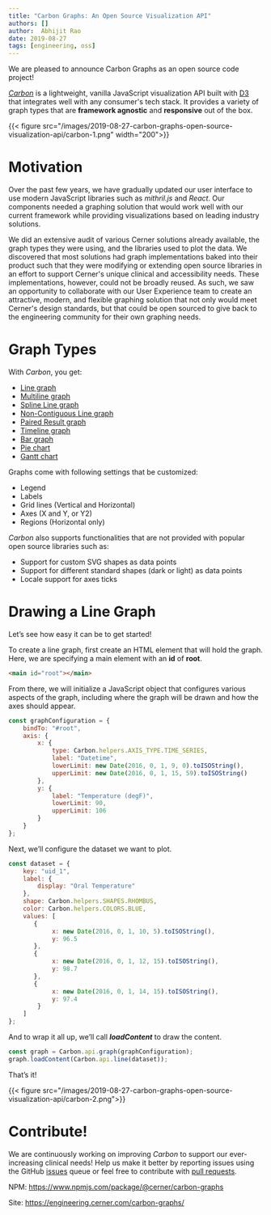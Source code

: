 ```yaml
---
title: "Carbon Graphs: An Open Source Visualization API"
authors: []
author:  Abhijit Rao
date: 2019-08-27
tags: [engineering, oss]
---
```


We are pleased to announce Carbon Graphs as an open source code project!

*[Carbon](https://github.com/cerner/carbon-graphs)* is a lightweight, vanilla JavaScript visualization API built with [D3](https://d3js.org/) that integrates well with any consumer's tech stack. It provides a variety of graph types that are **framework agnostic** and **responsive** out of the box.

<!-- TODO: Center -->
{{< figure src="/images/2019-08-27-carbon-graphs-open-source-visualization-api/carbon-1.png" width="200">}}

# Motivation
Over the past few years, we have gradually updated our user interface to use modern JavaScript libraries such as *mithril.js* and *React*. Our components needed a graphing solution that would work well with our current framework while providing visualizations based on leading industry solutions.

We did an extensive audit of various Cerner solutions already available, the graph types they were using, and the libraries used to plot the data. We discovered that most solutions had graph implementations baked into their product such that they were modifying or extending open source libraries in an effort to support Cerner's unique clinical and accessibility needs. These implementations, however, could not be broadly reused. As such, we saw an opportunity to collaborate with our User Experience team to create an attractive, modern, and flexible graphing solution that not only would meet Cerner's design standards, but that could be open sourced to give back to the engineering community for their own graphing needs.

# Graph Types
With *Carbon*, you get:

* [Line graph](https://engineering.cerner.com/carbon-graphs/#/line/simple)
* [Multiline graph](https://engineering.cerner.com/carbon-graphs/#/multi-line/simple)
* [Spline Line graph](https://engineering.cerner.com/carbon-graphs/#/spline/simple)
* [Non-Contiguous Line graph](https://engineering.cerner.com/carbon-graphs/#/non-contiguous-line/simple)
* [Paired Result graph](https://engineering.cerner.com/carbon-graphs/#/paired-result/simple)
* [Timeline graph](https://engineering.cerner.com/carbon-graphs/#/timeline/simple)
* [Bar graph](https://engineering.cerner.com/carbon-graphs/#/bar/simple)
* [Pie chart](https://engineering.cerner.com/carbon-graphs/#/pie/simple)
* [Gantt chart](https://engineering.cerner.com/carbon-graphs/#/gantt/simple)

Graphs come with following settings that be customized:

* Legend
* Labels
* Grid lines (Vertical and Horizontal)
* Axes (X and Y, or Y2)
* Regions (Horizontal only)

*Carbon* also supports functionalities that are not provided with popular open source libraries such as:

* Support for custom SVG shapes as data points
* Support for different standard shapes (dark or light) as data points
* Locale support for axes ticks

# Drawing a Line Graph

Let’s see how easy it can be to get started!

To create a line graph, first create an HTML element that will hold the graph. Here, we are specifying a main element with an **id** of **root**.

``` html
<main id="root"></main>
```

From there, we will initialize a JavaScript object that configures various aspects of the graph, including where the graph will be drawn and how the axes should appear.

``` js
const graphConfiguration = {
    bindTo: "#root",
    axis: {
        x: {
            type: Carbon.helpers.AXIS_TYPE.TIME_SERIES,
            label: "Datetime",
            lowerLimit: new Date(2016, 0, 1, 9, 0).toISOString(),
            upperLimit: new Date(2016, 0, 1, 15, 59).toISOString()
        },
        y: {
            label: "Temperature (degF)",
            lowerLimit: 90,
            upperLimit: 106
        }
    }
};

```

Next, we’ll configure the dataset we want to plot.

``` js
const dataset = {
    key: "uid_1",
    label: {
        display: "Oral Temperature"
    },
    shape: Carbon.helpers.SHAPES.RHOMBUS,
    color: Carbon.helpers.COLORS.BLUE,
    values: [
       {
            x: new Date(2016, 0, 1, 10, 5).toISOString(),
            y: 96.5
       },
       {
            x: new Date(2016, 0, 1, 12, 15).toISOString(),
            y: 98.7
       },
       {
            x: new Date(2016, 0, 1, 14, 15).toISOString(),
            y: 97.4
        }
    ]
};

```

And to wrap it all up, we’ll call ***loadContent*** to draw the content.

``` js
const graph = Carbon.api.graph(graphConfiguration);
graph.loadContent(Carbon.api.line(dataset));

```

That’s it!

{{< figure src="/images/2019-08-27-carbon-graphs-open-source-visualization-api/carbon-2.png">}}

# Contribute!
We are continuously working on improving *Carbon* to support our ever-increasing clinical needs! Help us make it better by reporting issues using the GitHub [issues](https://github.com/cerner/carbon-graphs/issues) queue or feel free to contribute with [pull requests](https://github.com/cerner/carbon-graphs/pulls).

NPM: https://www.npmjs.com/package/@cerner/carbon-graphs

Site: https://engineering.cerner.com/carbon-graphs/
